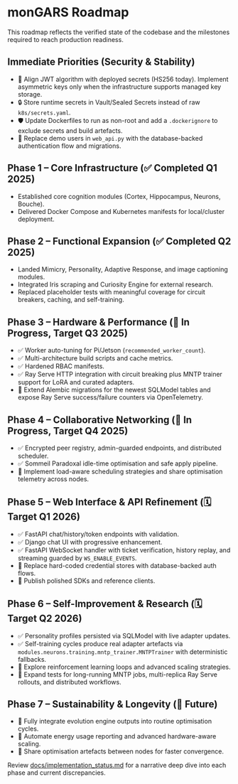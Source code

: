 # monGARS Roadmap

This roadmap reflects the verified state of the codebase and the milestones
required to reach production readiness.

## Immediate Priorities (Security & Stability)
- 🔐 Align JWT algorithm with deployed secrets (HS256 today). Implement asymmetric
  keys only when the infrastructure supports managed key storage.
- 🔒 Store runtime secrets in Vault/Sealed Secrets instead of raw `k8s/secrets.yaml`.
- 🛡️ Update Dockerfiles to run as non-root and add a `.dockerignore` to exclude
  secrets and build artefacts.
- 👤 Replace demo users in `web_api.py` with the database-backed authentication
  flow and migrations.

## Phase 1 – Core Infrastructure (✅ Completed Q1 2025)
- Established core cognition modules (Cortex, Hippocampus, Neurons, Bouche).
- Delivered Docker Compose and Kubernetes manifests for local/cluster deployment.

## Phase 2 – Functional Expansion (✅ Completed Q2 2025)
- Landed Mimicry, Personality, Adaptive Response, and image captioning modules.
- Integrated Iris scraping and Curiosity Engine for external research.
- Replaced placeholder tests with meaningful coverage for circuit breakers,
  caching, and self-training.

## Phase 3 – Hardware & Performance (🔄 In Progress, Target Q3 2025)
- ✅ Worker auto-tuning for Pi/Jetson (`recommended_worker_count`).
- ✅ Multi-architecture build scripts and cache metrics.
- ✅ Hardened RBAC manifests.
- ✅ Ray Serve HTTP integration with circuit breaking plus MNTP trainer support
  for LoRA and curated adapters.
- 🔄 Extend Alembic migrations for the newest SQLModel tables and expose Ray Serve
  success/failure counters via OpenTelemetry.

## Phase 4 – Collaborative Networking (🔄 In Progress, Target Q4 2025)
- ✅ Encrypted peer registry, admin-guarded endpoints, and distributed scheduler.
- ✅ Sommeil Paradoxal idle-time optimisation and safe apply pipeline.
- 🔄 Implement load-aware scheduling strategies and share optimisation telemetry
  across nodes.

## Phase 5 – Web Interface & API Refinement (🗓 Target Q1 2026)
- ✅ FastAPI chat/history/token endpoints with validation.
- ✅ Django chat UI with progressive enhancement.
- ✅ FastAPI WebSocket handler with ticket verification, history replay, and
  streaming guarded by `WS_ENABLE_EVENTS`.
- 🔄 Replace hard-coded credential stores with database-backed auth flows.
- 🚧 Publish polished SDKs and reference clients.

## Phase 6 – Self-Improvement & Research (🗓 Target Q2 2026)
- ✅ Personality profiles persisted via SQLModel with live adapter updates.
- ✅ Self-training cycles produce real adapter artefacts via
  `modules.neurons.training.mntp_trainer.MNTPTrainer` with deterministic fallbacks.
- 🚧 Explore reinforcement learning loops and advanced scaling strategies.
- 🔄 Expand tests for long-running MNTP jobs, multi-replica Ray Serve rollouts,
  and distributed workflows.

## Phase 7 – Sustainability & Longevity (🌱 Future)
- 🚧 Fully integrate evolution engine outputs into routine optimisation cycles.
- 🚧 Automate energy usage reporting and advanced hardware-aware scaling.
- 🚧 Share optimisation artefacts between nodes for faster convergence.

Review [docs/implementation_status.md](docs/implementation_status.md) for a
narrative deep dive into each phase and current discrepancies.

